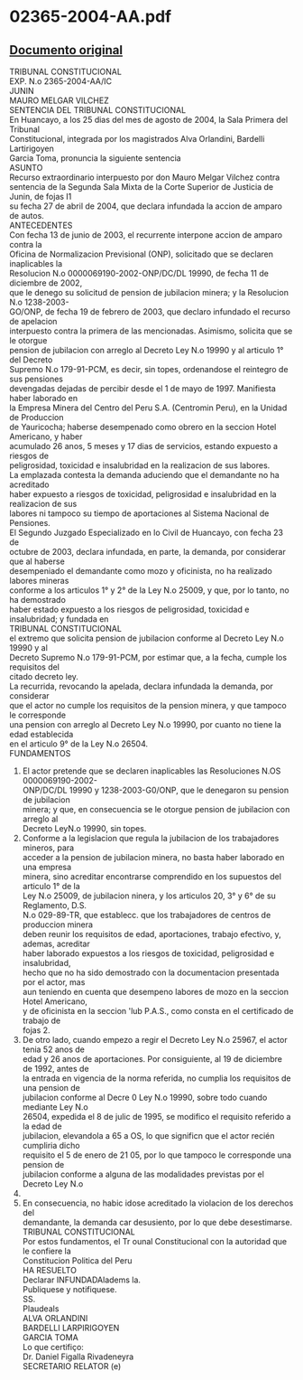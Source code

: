 
02365-2004-AA.pdf
=================
  
[Documento original](https://tc.gob.pe/jurisprudencia/2005/02365-2004-AA.pdf)  
---  
TRIBUNAL CONSTITUCIONAL  
EXP. N.o 2365-2004-AA/IC  
JUNIN  
MAURO MELGAR VILCHEZ  
SENTENCIA DEL TRIBUNAL CONSTITUCIONAL  
En Huancayo, a los 25 dias del mes de agosto de 2004, la Sala Primera del Tribunal  
Constitucional, integrada por los magistrados Alva Orlandini, Bardelli Lartirigoyen  
Garcia Toma, pronuncia la siguiente sentencia  
ASUNTO  
Recurso extraordinario interpuesto por don Mauro Melgar Vilchez contra  
sentencia de la Segunda Sala Mixta de la Corte Superior de Justicia de Junin, de fojas I1  
su fecha 27 de abril de 2004, que declara infundada la accion de amparo de autos.  
ANTECEDENTES  
Con fecha 13 de junio de 2003, el recurrente interpone accion de amparo contra la  
Oficina de Normalizacion Previsional (ONP), solicitado que se declaren inaplicables la  
Resolucion N.o 0000069190-2002-ONP/DC/DL 19990, de fecha 11 de diciembre de 2002,  
que le denego su solicitud de pension de jubilacion minera; y la Resolucion N.o 1238-2003-  
GO/ONP, de fecha 19 de febrero de 2003, que declaro infundado el recurso de apelacion  
interpuesto contra la primera de las mencionadas. Asimismo, solicita que se le otorgue  
pension de jubilacion con arreglo al Decreto Ley N.o 19990 y al articulo 1° del Decreto  
Supremo N.o 179-91-PCM, es decir, sin topes, ordenandose el reintegro de sus pensiones  
devengadas dejadas de percibir desde el 1 de mayo de 1997. Manifiesta haber laborado en  
la Empresa Minera del Centro del Peru S.A. (Centromin Peru), en la Unidad de Produccion  
de Yauricocha; haberse desempenado como obrero en la seccion Hotel Americano, y haber  
acumulado 26 anos, 5 meses y 17 dias de servicios, estando expuesto a riesgos de  
peligrosidad, toxicidad e insalubridad en la realizacion de sus labores.  
La emplazada contesta la demanda aduciendo que el demandante no ha acreditado  
haber expuesto a riesgos de toxicidad, peligrosidad e insalubridad en la realizacion de sus  
labores ni tampoco su tiempo de aportaciones al Sistema Nacional de Pensiones.  
El Segundo Juzgado Especializado en lo Civil de Huancayo, con fecha 23 de  
octubre de 2003, declara infundada, en parte, la demanda, por considerar que al haberse  
desempeniado el demandante como mozo y oficinista, no ha realizado labores mineras  
conforme a los articulos 1° y 2° de la Ley N.o 25009, y que, por lo tanto, no ha demostrado  
haber estado expuesto a los riesgos de peligrosidad, toxicidad e insalubridad; y fundada en  
TRIBUNAL CONSTITUCIONAL  
el extremo que solicita pension de jubilacion conforme al Decreto Ley N.o 19990 y al  
Decreto Supremo N.o 179-91-PCM, por estimar que, a la fecha, cumple los requisitos del  
citado decreto ley.  
La recurrida, revocando la apelada, declara infundada la demanda, por considerar  
que el actor no cumple los requisitos de la pension minera, y que tampoco le corresponde  
una pension con arreglo al Decreto Ley N.o 19990, por cuanto no tiene la edad establecida  
en el articulo 9° de la Ley N.o 26504.  
FUNDAMENTOS  
1. El actor pretende que se declaren inaplicables las Resoluciones N.OS 0000069190-2002-  
ONP/DC/DL 19990 y 1238-2003-G0/ONP, que le denegaron su pension de jubilacion  
minera; y que, en consecuencia se le otorgue pension de jubilacion con arreglo al  
Decreto LeyN.o 19990, sin topes.  
2. Conforme a la legislacion que regula la jubilacion de los trabajadores mineros, para  
acceder a la pension de jubilacion minera, no basta haber laborado en una empresa  
minera, sino acreditar encontrarse comprendido en los supuestos del articulo 1° de la  
Ley N.o 25009, de jubilacion ninera, y los articulos 20, 3° y 6° de su Reglamento, D.S.  
N.o 029-89-TR, que establecc. que los trabajadores de centros de produccion minera  
deben reunir los requisitos de edad, aportaciones, trabajo efectivo, y, ademas, acreditar  
haber laborado expuestos a los riesgos de toxicidad, peligrosidad e insalubridad,  
hecho que no ha sido demostrado con la documentacion presentada por el actor, mas  
aun teniendo en cuenta que desempeno labores de mozo en la seccion Hotel Americano,  
y de oficinista en la seccion 'lub P.A.S., como consta en el certificado de trabajo de  
fojas 2.  
3. De otro lado, cuando empezo a regir el Decreto Ley N.o 25967, el actor tenia 52 anos de  
edad y 26 anos de aportaciones. Por consiguiente, al 19 de diciembre de 1992, antes de  
la entrada en vigencia de la norma referida, no cumplia los requisitos de una pension de  
jubilacion conforme al Decre 0 Ley N.o 19990, sobre todo cuando mediante Ley N.o  
26504, expedida el 8 de julic de 1995, se modifico el requisito referido a la edad de  
jubilacion, elevandola a 65 a OS, lo que significn que el actor recién cumpliria dicho  
requisito el 5 de enero de 21 05, por lo que tampoco le corresponde una pension de  
jubilacion conforme a alguna de las modalidades previstas por el Decreto Ley N.o  
19990.  
4. En consecuencia, no habic idose acreditado la violacion de los derechos del  
demandante, la demanda car desusiento, por lo que debe desestimarse.  
TRIBUNAL CONSTITUCIONAL  
Por estos fundamentos, el Tr ounal Constitucional con la autoridad que le confiere la  
Constitucion Politica del Peru  
HA RESUELTO  
Declarar INFUNDADAladems la.  
Publiquese y notifiquese.  
SS.  
Plaudeals  
ALVA ORLANDINI  
BARDELLI LARPIRIGOYEN  
GARCIA TOMA  
Lo que certifiço:  
Dr. Daniel Figalla Rivadeneyra  
SECRETARIO RELATOR (e)